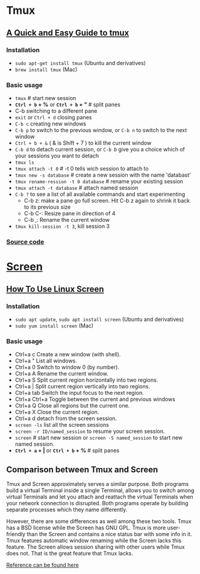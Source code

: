 # Tmux

## [A Quick and Easy Guide to tmux](https://www.hamvocke.com/blog/a-quick-and-easy-guide-to-tmux/)

### Installation
- `sudo apt-get install tmux` (Ubuntu and derivatives) 
- `brew install tmux` (Mac)

### Basic usage
- `tmux` # start new session
- **`Ctrl + b` + %** or **`Ctrl + b` + "** # split panes
- C-b <arrow key> switching to a different pane
- `exit` or `Ctrl + d` closing panes
- `C-b c` creating new windows  
- `C-b p` to switch to the previous window, or `C-b n` to switch to the next window
-  `Ctrl + b + &` ( & is Shift + 7 ) to kill the current window
- `C-b d` to detach current session, or `C-b D` give you a choice which of your sessions you want to detach
- `tmux ls`
- `tmux attach -t 0` # -t 0 tells wich session to attach to
- `tmux new -s database` # create a new session with the name 'databast'
- `tmux rename-ression -t 0 database` # rename your existing session
- `tmux attach -t database` # attach named session
- `C-b ?` to see a list of all available commands and start experimenting
  - C-b z: make a pane go full screen. Hit C-b z again to shrink it back to its previous size
  - C-b C-<arrow key>: Resize pane in direction of <arrow key>4
  - C-b ,: Rename the current window
- `tmux kill-session -t 3`, kill session 3

### [Source code](https://github.com/tmux/tmux)
  
# [Screen](https://www.gnu.org/software/screen/manual/screen.html)

## [How To Use Linux Screen](https://linuxize.com/post/how-to-use-linux-screen/)
  
### Installation
- `sudo apt update`, `sudo apt install screen` (Ubuntu and derivatives) 
- `sudo yum install screen` (Mac)

### Basic usage
- Ctrl+a c Create a new window (with shell).
- Ctrl+a " List all windows.
- Ctrl+a 0 Switch to window 0 (by number).
- Ctrl+a A Rename the current window.
- Ctrl+a S Split current region horizontally into two regions.
- Ctrl+a | Split current region vertically into two regions.
- Ctrl+a tab Switch the input focus to the next region.
- Ctrl+a Ctrl+a Toggle between the current and previous windows
- Ctrl+a Q Close all regions but the current one.
- Ctrl+a X Close the current region.
- Ctrl+a d  detach from the screen session.
- `screen -ls` list all the screen sessions
- `screen -r ID/named_session` to resume your screen session.
- `screen` # start new session or `screen -S named_session` to start new named session.
- **`Ctrl + a` + |**  or **`Ctrl + b` + %** # split panes

## Comparison between Tmux and Screen

Tmux and Screen approximately serves a similar purpose. Both programs build a virtual Terminal inside a single Terminal, allows you to switch among virtual Terminals and let you attach and reattach the virtual Terminals when your network connection is disrupted. Both programs operate by building separate processes which they name differently.

However, there are some differences as well among these two tools. Tmux has a BSD license while the Screen has GNU GPL. Tmux is more user-friendly than the Screen and contains a nice status bar with some info in it. Tmux features automatic window renaming while the Screen lacks this feature. The Screen allows session sharing with other users while Tmux does not. That is the great feature that Tmux lacks.
  
[Reference can be found here](https://linuxhint.com/tmux_vs_screen/)


